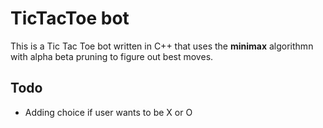 # TicTacToe bot

This is a Tic Tac Toe bot written in C++ that uses the **minimax** algorithmn with alpha beta pruning to figure out best moves.

## Todo
- Adding choice if user wants to be X or O